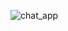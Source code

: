 ![chat_app](https://github.com/hazalyesilkaya/Jetpack_Compose_Chat_App_Example/assets/115404578/05608812-9919-4719-a3b0-2038b3e20e9c)
